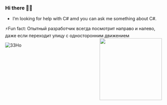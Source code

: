 ### Hi there 👋😄
- I’m looking for help with C# amd you can ask me something about C#.
  
⚡Fun fact: Опытный разработчик всегда посмотрит направо и налево, даже если переходит улицу с односторонним движением 
<img align='right' src='![33Ho](https://github.com/ValeraBro/ValeraBro/assets/138037567/d8db22c9-ace7-4ba4-9797-5326e9a1f5dc)
' width='200"'>

![33Ho](https://github.com/ValeraBro/ValeraBro/assets/138037567/d8db22c9-ace7-4ba4-9797-5326e9a1f5dc)

